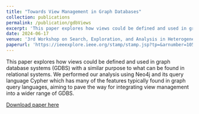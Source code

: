 ```yaml
---
title: "Towards View Management in Graph Databases"
collection: publications
permalink: /publication/gdbViews
excerpt: 'This paper explores how views could be defined and used in graph database systems (GDBS) with a similar purpose to what can be found in relational systems. We performed our analysis using Neo4j and its query language Cypher which has many of the features typically found in graph query languages, aiming to pave the way for integrating view management into a wider range of GDBS.'
date: 2024-06-17
venue: '3rd Workshop on Search, Exploration, and Analysis in Heterogeneous Datastores: Graph Edition (SEA-Graph 2024) co-located with 40th IEEE International Conference on Data Engineering (ICDE 2024)'
paperurl: 'https://ieeexplore.ieee.org/stamp/stamp.jsp?tp=&arnumber=10555088'
---
```


This paper explores how views could be defined and used in graph database systems (GDBS) with a similar purpose to what can be found in relational systems. We performed our analysis using Neo4j and its query language Cypher which has many of the features typically found in graph query languages, aiming to pave the way for integrating view management into a wider range of GDBS. 

[Download paper here](https://ieeexplore.ieee.org/stamp/stamp.jsp?tp=&arnumber=10555088)
